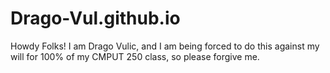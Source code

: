 # Drago-Vul.github.io

Howdy Folks! I am Drago Vulic, and I am being forced to do this against my will for 100% of my CMPUT 250 class, so please forgive me.
